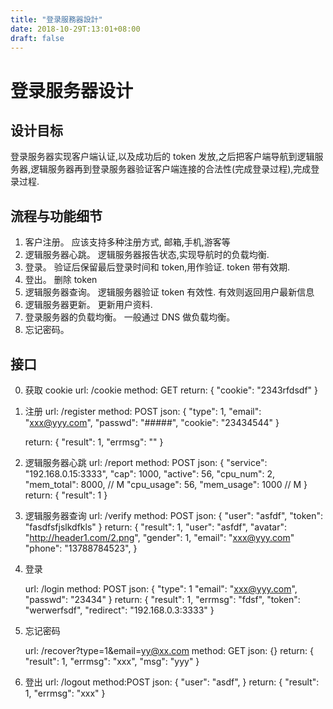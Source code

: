 ```yaml
---
title: "登录服務器設計"
date: 2018-10-29T:13:01+08:00
draft: false
---
```


# 登录服务器设计

## 设计目标

  登录服务器实现客户端认证,以及成功后的 token 发放,之后把客户端导航到逻辑服务器,逻辑服务器再到登录服务器验证客户端连接的合法性(完成登录过程),完成登录过程.

## 流程与功能细节

1. 客户注册。 应该支持多种注册方式, 邮箱,手机,游客等
2. 逻辑服务器心跳。 逻辑服务器报告状态,实现导航时的负载均衡.
3. 登录。 验证后保留最后登录时间和 token,用作验证. token 带有效期.
4. 登出。 删除 token
5. 逻辑服务器查询。 逻辑服务器验证 token 有效性. 有效则返回用户最新信息
6. 逻辑服务器更新。 更新用户资料.
7. 登录服务器的负载均衡。 一般通过 DNS 做负载均衡。
8. 忘记密码。

## 接口

0. 获取 cookie
	url: /cookie
	method: GET
	return:
	{
		"cookie": "2343rfdsdf"
	}

1. 注册 
   url: /register
   method: POST
   json:
   	{
   		"type": 1,
   		"email": "xxx@yyy.com",
   		"passwd": "#####",
   		"cookie": "23434544"
   	}

   	return:
   	{
   		"result": 1,
   		"errmsg": ""
   	}

2. 逻辑服务器心跳
	url: /report
	method: POST
	json:
	 {
	 	"service": "192.168.0.15:3333",
	 	"cap": 1000,
	 	"active": 56,
	 	"cpu_num": 2,
	 	"mem_total": 8000, // M
	 	"cpu_usage": 56,
	 	"mem_usage": 1000  // M
	 }
	return:
	 {
	 	"result": 1
	 }

3. 逻辑服务器查询
	url: /verify
	method: POST
	json:
	{
		"user": "asfdf",
		"token": "fasdfsfjslkdfkls"
	}
	return:
	{
		"result": 1,
		"user": "asfdf",
		"avatar": "http://header1.com/2.png",
		"gender": 1,
		"email": "xxx@yyy.com"
		"phone": "13788784523",
	}

4. 登录

	url: /login
	method: POST
	json:
	{
		"type": 1
		"email": "xxx@yyy.com",
		"passwd": "23434"
	}
	return:
	{
		"result": 1,
		"errmsg": "fdsf",
		"token": "werwerfsdf",
		"redirect": "192.168.0.3:3333"
	}

5. 忘记密码

	url: /recover?type=1&email=yy@xx.com
	method: GET
	json:
	{}
	return:
	{
		"result": 1,
		"errmsg": "xxx",
		"msg": "yyy"
	}

6. 登出
	url: /logout
	method:POST
	json:
	{
		"user": "asdf",
	}
	return:
	{
		"result": 1,
		"errmsg": "xxx"
	}